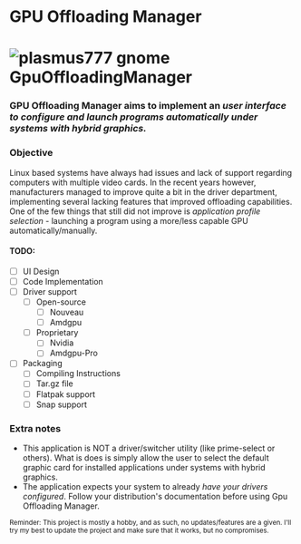 # GPU Offloading Manager
# ![plasmus777 gnome GpuOffloadingManager](https://user-images.githubusercontent.com/118869201/221449922-9f5ba67d-7c34-40e4-b40a-cce493f6c95e.svg)

### **GPU Offloading Manager aims to implement an _user interface to configure and launch programs automatically under systems with hybrid graphics._**

### Objective
Linux based systems have always had issues and lack of support regarding computers with multiple video cards.
In the recent years however, manufacturers managed to improve quite a bit in the driver department, implementing several lacking features that improved offloading capabilities.
One of the few things that still did not improve is *application profile selection* - launching a program using a more/less capable GPU automatically/manually.

#### TODO:
- [ ] UI Design
- [ ] Code Implementation
- [ ] Driver support
	- [ ] Open-source
		- [ ] Nouveau
		- [ ] Amdgpu
	- [ ] Proprietary
		- [ ] Nvidia
		- [ ] Amdgpu-Pro
- [ ] Packaging
    - [ ] Compiling Instructions
    - [ ] Tar.gz file
    - [ ] Flatpak support
    - [ ] Snap support

### Extra notes
- This application is NOT a driver/switcher utility (like prime-select or others). What is does is simply allow the user to select the default graphic card for installed applications under systems with hybrid graphics.
- The application expects your system to already *have your drivers configured*. Follow your distribution's documentation before using Gpu Offloading Manager.

<sub>Reminder: This project is mostly a hobby, and as such, no updates/features are a given. I'll try my best to update the project and make sure that it works, but no compromises.</sub>
